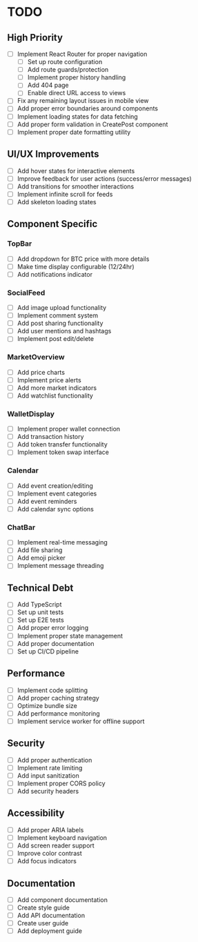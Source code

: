 # TODO

## High Priority
- [ ] Implement React Router for proper navigation
  - [ ] Set up route configuration
  - [ ] Add route guards/protection
  - [ ] Implement proper history handling
  - [ ] Add 404 page
  - [ ] Enable direct URL access to views
- [ ] Fix any remaining layout issues in mobile view
- [ ] Add proper error boundaries around components
- [ ] Implement loading states for data fetching
- [ ] Add proper form validation in CreatePost component
- [ ] Implement proper date formatting utility

## UI/UX Improvements
- [ ] Add hover states for interactive elements
- [ ] Improve feedback for user actions (success/error messages)
- [ ] Add transitions for smoother interactions
- [ ] Implement infinite scroll for feeds
- [ ] Add skeleton loading states

## Component Specific

### TopBar
- [ ] Add dropdown for BTC price with more details
- [ ] Make time display configurable (12/24hr)
- [ ] Add notifications indicator

### SocialFeed
- [ ] Add image upload functionality
- [ ] Implement comment system
- [ ] Add post sharing functionality
- [ ] Add user mentions and hashtags
- [ ] Implement post edit/delete

### MarketOverview
- [ ] Add price charts
- [ ] Implement price alerts
- [ ] Add more market indicators
- [ ] Add watchlist functionality

### WalletDisplay
- [ ] Implement proper wallet connection
- [ ] Add transaction history
- [ ] Add token transfer functionality
- [ ] Implement token swap interface

### Calendar
- [ ] Add event creation/editing
- [ ] Implement event categories
- [ ] Add event reminders
- [ ] Add calendar sync options

### ChatBar
- [ ] Implement real-time messaging
- [ ] Add file sharing
- [ ] Add emoji picker
- [ ] Implement message threading

## Technical Debt
- [ ] Add TypeScript
- [ ] Set up unit tests
- [ ] Set up E2E tests
- [ ] Add proper error logging
- [ ] Implement proper state management
- [ ] Add proper documentation
- [ ] Set up CI/CD pipeline

## Performance
- [ ] Implement code splitting
- [ ] Add proper caching strategy
- [ ] Optimize bundle size
- [ ] Add performance monitoring
- [ ] Implement service worker for offline support

## Security
- [ ] Add proper authentication
- [ ] Implement rate limiting
- [ ] Add input sanitization
- [ ] Implement proper CORS policy
- [ ] Add security headers

## Accessibility
- [ ] Add proper ARIA labels
- [ ] Implement keyboard navigation
- [ ] Add screen reader support
- [ ] Improve color contrast
- [ ] Add focus indicators

## Documentation
- [ ] Add component documentation
- [ ] Create style guide
- [ ] Add API documentation
- [ ] Create user guide
- [ ] Add deployment guide
